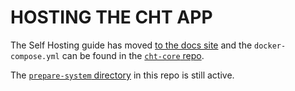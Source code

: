 # HOSTING THE CHT APP
The Self Hosting guide has moved [to the docs site](https://docs.communityhealthtoolkit.org/apps/guides/hosting/self-hosting/) and the `docker-compose.yml` can be found in the [`cht-core` repo](https://github.com/medic/cht-core/blob/master/docker-compose.yml). 

The [`prepare-system` directory](./prepare-system) in this repo is still active.
